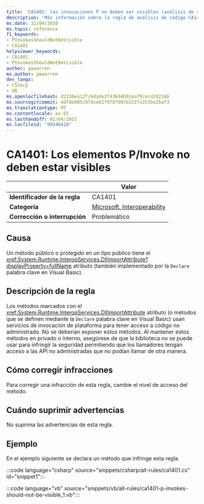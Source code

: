 ```yaml
---
title: 'CA1401: las invocaciones P no deben ser visibles (análisis de código)'
description: 'Más información sobre la regla de análisis de código CA1401: P-Invoke no debe estar visible'
ms.date: 11/04/2016
ms.topic: reference
f1_keywords:
- PInvokesShouldNotBeVisible
- CA1401
helpviewer_keywords:
- CA1401
- PInvokesShouldNotBeVisible
author: gewarren
ms.author: gewarren
dev_langs:
- CSharp
- VB
ms.openlocfilehash: d2326ea12fc6dade2f436d4b92ea79cecd20216b
ms.sourcegitcommit: 4df8e005c074ceb1f978f007b222fe253be2baf3
ms.translationtype: MT
ms.contentlocale: es-ES
ms.lasthandoff: 02/04/2021
ms.locfileid: "99546418"
---
```

# <a name="ca1401-pinvokes-should-not-be-visible"></a>CA1401: Los elementos P/Invoke no deben estar visibles

|                                     | Valor                      |
|-------------------------------------|----------------------------|
| **Identificador de la regla**                          | CA1401                     |
| **Categoría**                        | [Microsoft. Interoperability](interoperability-warnings.md) |
| **Corrección o interrupción** | Problemático                   |

## <a name="cause"></a>Causa

Un método público o protegido en un tipo público tiene el <xref:System.Runtime.InteropServices.DllImportAttribute?displayProperty=fullName> atributo (también implementado por la `Declare` palabra clave en Visual Basic).

## <a name="rule-description"></a>Descripción de la regla

Los métodos marcados con el <xref:System.Runtime.InteropServices.DllImportAttribute> atributo (o métodos que se definen mediante la `Declare` palabra clave en Visual Basic) usan servicios de invocación de plataforma para tener acceso a código no administrado. No se deberían exponer estos métodos. Al mantener estos métodos en privado o interno, asegúrese de que la biblioteca no se puede usar para infringir la seguridad permitiendo que los llamadores tengan acceso a las API no administradas que no podían llamar de otra manera.

## <a name="how-to-fix-violations"></a>Cómo corregir infracciones

Para corregir una infracción de esta regla, cambie el nivel de acceso del método.

## <a name="when-to-suppress-warnings"></a>Cuándo suprimir advertencias

No suprima las advertencias de esta regla.

## <a name="example"></a>Ejemplo

En el ejemplo siguiente se declara un método que infringe esta regla.

:::code language="csharp" source="snippets/csharp/all-rules/ca1401.cs" id="snippet1":::

:::code language="vb" source="snippets/vb/all-rules/ca1401-p-invokes-should-not-be-visible_1.vb":::
